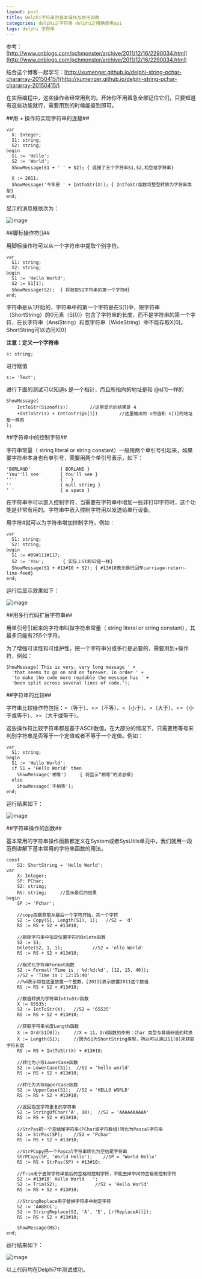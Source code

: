 ```yaml
---
layout: post
title: Delphi字符串的基本操作与常用函数
categories: delphi之字符串 delphi之精确使用api
tags: delphi 字符串
---
```



参考：[http://www.cnblogs.com/pchmonster/archive/2011/12/16/2290034.html](http://www.cnblogs.com/pchmonster/archive/2011/12/16/2290034.html)

结合这个博客一起学习：[http://xumenger.github.io/delphi-string-pchar-chararray-20150415/](http://xumenger.github.io/delphi-string-pchar-chararray-20150415/)

 
在实际编程中，这些操作会经常用到的。开始你不用着急全部记住它们，只要知道有这些功能就行，需要用到的时候能查到即可。

##用 + 操作符实现字符串的连接##

    var
      X: Integer;
      S1: string;
      S2: string;
    begin
      S1 := 'Hello';
      S2 := 'World';
      ShowMessage(S1 + ' ' + S2); { 连接了三个字符串S1,S2,和空格字符串}
     
      X := 2011;
      ShowMessage('今年是 ' + IntToStr(X)); { IntToStr函数将整型转换为字符串类型}
    end;

显示的消息框依次为：

![image](../media/image/2015-04-21/1.png)

##脚标操作符[]##

用脚标操作符可以从一个字符串中提取个别字符。

    var
      S1: string;
      S2: string;
    begin
      S1 := 'Hello World';
      S2 := S1[1];
      ShowMessage(S2);  { 将获取S1字符串的第一个字符H}
    end;

字符串是从1开始的，字符串中的第一个字符是在S[1]中，短字符串（ShortString）的0元素（S[0]）包含了字符串的长度，而不是字符串的第一个字符，在长字符串（AnsiString）和宽字符串（WideString）中不能存取X[0]。ShortString可以访问X[0]

**注意：定义一个字符串**

    s: string;

进行赋值

    s:= 'Text';

进行下面的测试可以知道s 是一个指针，而且所指向的地址是和 @s[1]一样的

    ShowMessage(
        IntToStr(Sizeof(s))        //这里显示的结果是 4
        +IntToStr(s) + IntToStr(@s[1])        //这里输出的 s的值和 s[1]的地址是一样的
    );
    

##字符串中的控制字符##

字符串常量（ string literal  or string constant）一般用两个单引号引起来，如果要字符串本身也有单引号，需要用两个单引号表示，如下：

    'BORLAND'           { BORLAND }
    'You''ll see'       { You'll see }
    ''''                { ' }
    ''                  { null string }
    ' '                 { a space }

在字符串中可以嵌入控制字符，当需要在字符串中增加一些非打印字符时，这个功能是非常有用的。字符串中嵌入控制字符用以发送给串行设备。

用字符#就可以为字符串增加控制字符，例如：

    var
      S1: string;
      S2: string;
    begin
      S1 := #89#111#117;
      S2 := 'You';       { 实际上S1和S2是一样}
      ShowMessage(S1 + #13#10 + S2); { #13#10表示换行回车carriage-return-line-feed}
    end;

运行后显示效果如下：

![image](../media/image/2015-04-21/2.png)


##用多行代码扩展字符串##

用单引号引起来的字符串叫做字符串常量（ string literal or string constant），其最多只能有255个字符。

为了增强可读性和可维护性，把一个字符串分成多行是必要的，需要用到+操作符，例如：

    ShowMessage('This is very, very long message ' +
      'that seems to go on and on forever. In order ' +
      'to make the code more readable the message has ' +
      'been split across several lines of code.');
      

##字符串的比较##

字符串比较操作符包括：=（等于）、<>（不等）、<（小于）、>（大于）、<=（小于或等于）、>=（大于或等于）。

这些操作符比较字符串都是基于ASCII数值。在大部分的情况下，只需要用等号来判别字符串是否等于一个定值或者不等于一个定值。例如：

    var
      S1: string;
    begin
      S1 := 'Hello World';
      if S1 = 'Hello World' then
        ShowMessage('相等')     { 将显示“相等”的消息框}
      else
        ShowMessage('不相等');
    end;

运行结果如下：

![image](../media/image/2015-04-21/3.png)


##字符串操作的函数##

基本常用的字符串操作函数都定义在System或者SysUtils单元中，我们就用一段范例讲解下基本常用的字符串函数的用法。

```
const
    S1: ShortString = 'Hello World';
var
    X: Integer;
    SP: PChar;
    S2: string;
    RS: string;     //显示最后的结果
begin
    SP := 'Pchar';
    
    //copy函数获取从最后一个字符开始，共一个字符
    S2 := Copy(S1, Length(S1), 1);   //S2 = 'd'
    RS := RS + S2 + #13#10;
    
    //删除字符串中指定位置字符的Delete函数
    S2 := S1;
    Delete(S2, 1, 1);           //S2 = 'ello World'
    RS := RS + S2 + #13#10;
    
    //格式化字符串Format函数
    S2 := Format('Time is : %d:%d:%d', [12, 15, 40]);
    //S2 = 'Time is : 12:15:40'
    //%d表示将在这里放置一个整数，[2011]表示放置2011这个数值
    RS := RS + S2 + #13#10;
    
    //数值转换为字符串InttoStr函数
    X := 65535;
    S2 := IntToStr(X);   //S2 = '65535'
    RS := RS + S2 + #13#10;
    
    //获取字符串长度Length函数
    X := Ord(S1[0]);     //X = 11，Ord函数的作用：Char 类型与其编码值的转换
    X := Length(S1);     //因为S1为ShortString类型，所以可以通过S1[0]来获取字符长度
    RS := RS + IntToStr(X) + #13#10;
    
    //转化为小写LowerCase函数
    S2 := LowerCase(S1);  //S2 = 'hello world'
    RS := RS + S2 + #13#10;
    
    //转化为大写UpperCase函数
    S2 := UpperCase(S1);  //S2 = 'HELLO WORLD'
    RS := RS + S2 + #13#10;
    
    //返回指定字符重复的字符串
    S2 := StringOfChar('A', 10);  //S2 = 'AAAAAAAAAA'
    RS := RS + S2 + #13#10;
    
    //StrPas把一个空结尾字符串(PChar或字符数组)转化为Pascal字符串
    S2 := StrPas(SP);    //S2 = 'Pchar'
    RS := RS + S2 + #13#10;
    
    //StrPCopy把一个Pascal字符串转化为空结尾字符串
    StrPCopy(SP, 'World Hello');    //SP = 'World Hello'
    RS := RS + StrPas(SP) + #13#10;
    
    //Trim用于去除字符串前后的空格和控制字符，不能去掉中间的空格和控制字符
    S2 := #13#10' Hello World   ';
    S2 := Trim(S2);              //S2 = 'Hello World'
    RS := RS + S2 + #13#10;
    
    //StringReplace用于替换字符串中制定字符
    S2 := 'AABBCC';
    S2 := StringReplace(S2, 'A', 'E', [rfReplaceAll]);
    RS := RS + S2 + #13#10;
    
    ShowMessage(RS);
end;
```

运行结果如下：

![image](../media/image/2015-04-21/4.png)

以上代码均在Delphi7中测试成功。
